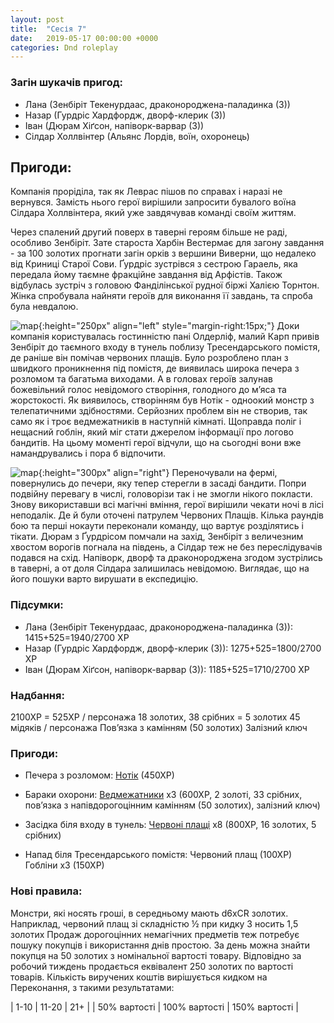 ```yaml
---
layout: post
title:  "Сесія 7"
date:   2019-05-17 00:00:00 +0000
categories: Dnd roleplay
---
```

### Загін шукачів пригод:
* Лана (Зенбіріт Текенурдаас, драконороджена-паладинка (3))
* Назар (Гурдріс Хардфордж, дворф-клерик (3))
* Іван (Дюрам Хіґсон, напіворк-варвар (3))
* Сілдар Холлвінтер (Альянс Лордів, воїн, охоронець)


## Пригоди:
Компанія проріділа, так як Леврас пішов по справах і наразі не вернувся. Замість нього герої вирішили запросити бувалого воїна Сілдара Холлвінтера, який уже завдячував команді своїм життям.

Через спалений другий поверх в таверні героям більше не раді, особливо Зенбіріт. Зате староста Харбін Вестермає для загону завдання - за 100 золотих прогнати загін орків з вершини Виверни, що недалеко від Криниці Старої Сови. Ґурдріс зустрівся з сестрою Гараель, яка передала йому таємне фракційне завдання від Арфістів. Також відбулась зустріч з головою Фанділінської рудної біржі Халією Торнтон. Жінка спробувала найняти героїв для виконання її завдань, та спроба була невдалою.

![map](./../../../../../assets/images/s7/1.png){:height="250px" align="left" style="margin-right:15px;"}
Доки компанія користувалась гостинністю пані Олдерліф, малий Карп привів Зенбіріт до таємного входу в тунель поблизу Тресендарського помістя, де раніше він помічав червоних плащів. Було розроблено план з швидкого проникнення під помістя, де виявилась широка печера з розломом та багатьма виходами. А в головах героїв залунав божевільний голос невідомого створіння, голодного до м’яса та жорстокості. Як виявилось, створінням був Нотік - одноокий монстр з телепатичними здібностями. Серйозних проблем він не створив, так само як і троє ведмежатників в наступній кімнаті. Щоправда поліг і нещасний гоблін, який міг стати джерелом інформації про логово бандитів. На цьому моменті герої відчули, що на сьогодні вони вже намандрувались і пора б відпочити.

![map](./../../../../../assets/images/s7/2.png){:height="300px" align="right"}
Переночували на фермі, повернулись до печери, яку тепер стерегли в засаді бандити. Попри подвійну перевагу в числі, головорізи так і не змогли нікого покласти. Знову використавши всі магічні вміння, герої вирішили чекати ночі в лісі неподалік. Де й були оточені патрулем Червоних Плащів. Кілька раундів бою та перші нокаути переконали команду, що вартує розділятись і тікати. Дюрам з Ґурдрісом помчали на захід, Зенбіріт з величезним хвостом ворогів погнала на південь, а Сілдар теж не без переслідувачів подався на схід. Напіворк, дворф та драконороджена згодом зустрілись в таверні, а от доля Сілдара залишилась невідомою. Виглядає, що на його пошуки варто вирушати в експедицію.





### Підсумки: 
* Лана (Зенбіріт Текенурдаас, драконороджена-паладинка (3)): 1415+525=1940/2700 XP
* Назар (Гурдріс Хардфордж, дворф-клерик (3)): 1275+525=1800/2700 ХР
* Іван (Дюрам Хіґсон, напіворк-варвар (3)): 1185+525=1710/2700 ХР

### Надбання:
2100ХР = 525ХР / персонажа
18 золотих, 38 срібних = 5 золотих 45 мідяків / персонажа
Пов’язка з камінням (50 золотих)
Залізний ключ

### Пригоди:
* Печера з розломом:
[Нотік](https://www.dndbeyond.com/monsters/nothic) (450ХР)

* Бараки охорони:
[Ведмежатники](https://www.dndbeyond.com/monsters/bugbear)  х3 (600ХР, 2 золоті, 33 срібних, пов’язка з напівдорогоцінним камінням (50 золотих), залізний ключ)

* Засідка біля входу в тунель:
[Червоні плащі](http://www.jsigvard.com/dnd/monster.php?m=Redbrand%20Ruffian)  х8 (800ХР, 16 золотих, 5 срібних)

* Напад біля Тресендарського помістя:
Червоний плащ (100ХР)
Гобліни х3 (150ХР)

### Нові правила:
Монстри, які носять гроші, в середньому мають d6хCR золотих. Наприклад, червоний плащ зі складністю ½ при кидку 3 носить 1,5 золотих
Продаж дорогоцінних немагічних предметів теж потребує пошуку покупців і використання днів простою. За день можна знайти покупця на 50 золотих з номінальної вартості товару. Відповідно за робочий тиждень продається еквівалент 250 золотих по вартості товарів. Кількість виручених коштів вирішується кидком на Переконання, з такими результатами:

| 1-10 | 11-20 | 21+ |
| 50% вартості | 100% вартості | 150% вартості |
